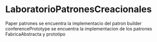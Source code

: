 # LaboratorioPatronesCreacionales
Paper patrones se encuentra la implementacio del patron builder
conferencePrototype se encuentra la implementacion de los patrones FabricaAbstracta y prototipo
